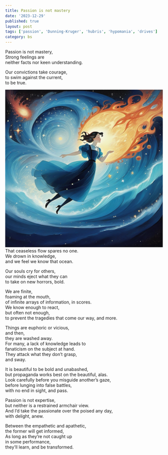 ```yaml
---
title: Passion is not mastery
date: '2023-12-29'
published: true
layout: post
tags: ['passion', 'Dunning-Kruger', 'hubris', 'hypomania', 'drives']
category: bs
---
```


Passion is not mastery,
<br>
Strong feelings are
<br>
neither facts nor keen understanding.
<br>

Our convictions take courage,
<br>
to swim against the current,
<br>
to be true.
<br>

![diving-bell](../assets/diving-bell.png)
<br>
That ceaseless flow spares no one.
<br>
We drown in knowledge,
<br>
and we feel we know that ocean.
<br>

Our souls cry for others,
<br>
our minds eject what they can
<br>
to take on new horrors, bold.
<br>

We are finite,
<br>
foaming at the mouth,
<br>
of infinite arrays of information, in scores.
<br>
We know enough to react,
<br>
but often not enough,
<br>
to prevent the tragedies that come our way, and more.
<br>

Things are euphoric or vicious,
<br>
and then,
<br>
they are washed away.
<br>
For many, a lack of knowledge leads to
<br>
fanaticism on the subject at hand.
<br>
They attack what they don’t grasp,
<br>
and sway.
<br>

It is beautiful to be bold and unabashed,
<br>
but propaganda works best on the beautiful, alas.
<br>
Look carefully before you misguide another’s gaze,
<br>
before lunging into false battles,
<br>
with no end in sight, and pass.
<br>

Passion is not expertise,
<br>
but neither is a restrained armchair view.
<br>
And I’d take the passionate over the poised any day,
<br>
with delight, anew.
<br>

Between the empathetic and apathetic,
<br>
the former will get informed,
<br>
As long as they’re not caught up
<br>
in some performance,
<br>
they’ll learn, and be transformed.
<br>